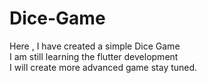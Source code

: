 # Dice-Game
Here , I have created a simple Dice Game <br> I am still learning the flutter development <br> I will create more advanced game stay tuned.
